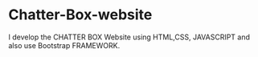 # Chatter-Box-website
 I develop the CHATTER BOX Website using HTML,CSS, JAVASCRIPT and also use Bootstrap FRAMEWORK.
